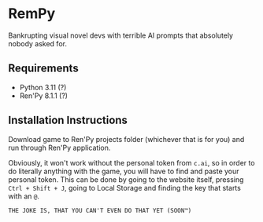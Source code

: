 # RemPy
Bankrupting visual novel devs with terrible AI prompts that absolutely nobody asked for.

## Requirements
- Python 3.11 (?)
- Ren'Py 8.1.1 (?)

## Installation Instructions
Download game to Ren'Py projects folder (whichever that is for you) and run through Ren'Py application.

Obviously, it won't work without the personal token from `c.ai`, so in order to do literally anything with the game, you will have to find and paste your personal token. This can be done by going to the website itself, pressing `Ctrl + Shift + J`, going to Local Storage and finding the key that starts with an `@`.

`THE JOKE IS, THAT YOU CAN'T EVEN DO THAT YET (SOON™)`